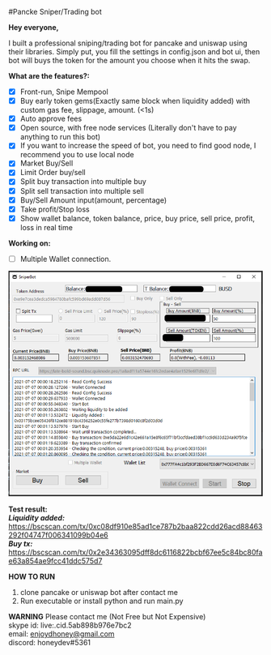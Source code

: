 #Pancke Sniper/Trading bot

**Hey everyone,**

I built a professional sniping/trading bot for pancake and uniswap using their libraries. Simply put, you fill the settings in config.json and bot ui, then bot will buys the token for the amount you choose when it hits the swap.

**What are the features?:**
+ [x] Front-run, Snipe Mempool
+ [x] Buy early token gems(Exactly same block when liquidity added) with custom gas fee, slippage, amount. (<1s)
+ [x] Auto approve fees 
+ [x] Open source, with free node services (Literally don't have to pay anything to run this bot)
+ [x] If you want to increase the speed of bot, you need to find good node, I recommend you to use local node
+ [x] Market Buy/Sell
+ [x] Limit Order buy/sell
+ [x] Split buy transaction into multiple buy
+ [x] Split sell transaction into multiple sell
+ [x] Buy/Sell Amount input(amount, percentage)
+ [x] Take profit/Stop loss
+ [x] Show wallet balance, token balance, price, buy price, sell price, profit, loss in real time

**Working on:**
+ [ ] Multiple Wallet connection.

![GitHub Logo](/images/ui.png)

**Test result:** 
<br/>
***Liquidity added:*** 
<br/>
https://bscscan.com/tx/0xc08df910e85ad1ce787b2baa822cdd26acd88463292f04747f006341099b04e6
<br/>
***Buy tx:*** 
<br/>
https://bscscan.com/tx/0x2e34363095dff8dc6116822bcbf67ee5c84bc80fae63a854ae9fcc41ddc575d7

**HOW TO RUN**
1) clone pancake or uniswap bot after contact me
2) Run executable or install python and run main.py

**WARNING**
Please contact me (Not Free but Not Expensive)
<br/>
skype id: live:.cid.5ab898b976e7bc2
<br/>
email: enjoydhoney@gmail.com
<br/>
discord: honeydev#5361
